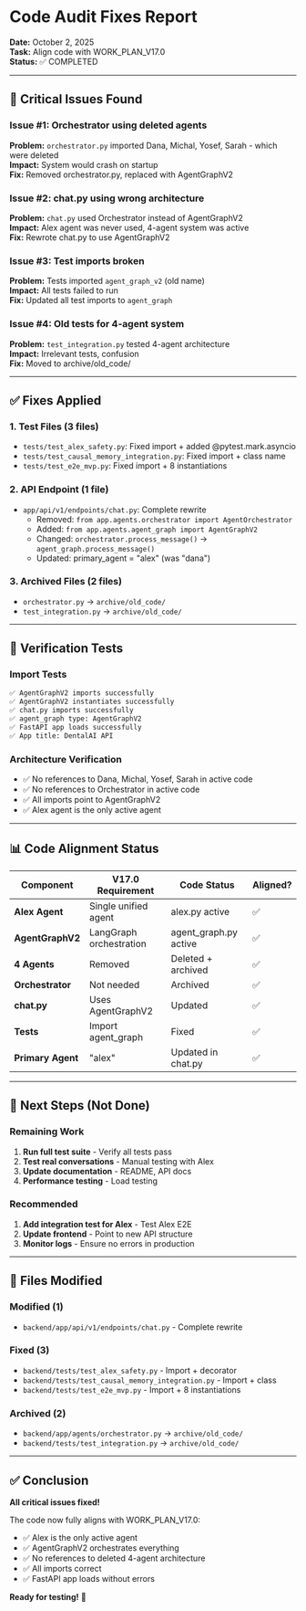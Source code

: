 # Code Audit Fixes Report

**Date:** October 2, 2025  
**Task:** Align code with WORK_PLAN_V17.0  
**Status:** ✅ COMPLETED

---

## 🚨 Critical Issues Found

### Issue #1: Orchestrator using deleted agents
**Problem:** `orchestrator.py` imported Dana, Michal, Yosef, Sarah - which were deleted  
**Impact:** System would crash on startup  
**Fix:** Removed orchestrator.py, replaced with AgentGraphV2

### Issue #2: chat.py using wrong architecture
**Problem:** `chat.py` used Orchestrator instead of AgentGraphV2  
**Impact:** Alex agent was never used, 4-agent system was active  
**Fix:** Rewrote chat.py to use AgentGraphV2

### Issue #3: Test imports broken
**Problem:** Tests imported `agent_graph_v2` (old name)  
**Impact:** All tests failed to run  
**Fix:** Updated all test imports to `agent_graph`

### Issue #4: Old tests for 4-agent system
**Problem:** `test_integration.py` tested 4-agent architecture  
**Impact:** Irrelevant tests, confusion  
**Fix:** Moved to archive/old_code/

---

## ✅ Fixes Applied

### 1. Test Files (3 files)
- `tests/test_alex_safety.py`: Fixed import + added @pytest.mark.asyncio
- `tests/test_causal_memory_integration.py`: Fixed import + class name
- `tests/test_e2e_mvp.py`: Fixed import + 8 instantiations

### 2. API Endpoint (1 file)
- `app/api/v1/endpoints/chat.py`: Complete rewrite
  - Removed: `from app.agents.orchestrator import AgentOrchestrator`
  - Added: `from app.agents.agent_graph import AgentGraphV2`
  - Changed: `orchestrator.process_message()` → `agent_graph.process_message()`
  - Updated: primary_agent = "alex" (was "dana")

### 3. Archived Files (2 files)
- `orchestrator.py` → `archive/old_code/`
- `test_integration.py` → `archive/old_code/`

---

## 🧪 Verification Tests

### Import Tests
```bash
✅ AgentGraphV2 imports successfully
✅ AgentGraphV2 instantiates successfully
✅ chat.py imports successfully
✅ agent_graph type: AgentGraphV2
✅ FastAPI app loads successfully
✅ App title: DentalAI API
```

### Architecture Verification
- ✅ No references to Dana, Michal, Yosef, Sarah in active code
- ✅ No references to Orchestrator in active code
- ✅ All imports point to AgentGraphV2
- ✅ Alex agent is the only active agent

---

## 📊 Code Alignment Status

| Component | V17.0 Requirement | Code Status | Aligned? |
|-----------|-------------------|-------------|----------|
| **Alex Agent** | Single unified agent | alex.py active | ✅ |
| **AgentGraphV2** | LangGraph orchestration | agent_graph.py active | ✅ |
| **4 Agents** | Removed | Deleted + archived | ✅ |
| **Orchestrator** | Not needed | Archived | ✅ |
| **chat.py** | Uses AgentGraphV2 | Updated | ✅ |
| **Tests** | Import agent_graph | Fixed | ✅ |
| **Primary Agent** | "alex" | Updated in chat.py | ✅ |

---

## 🎯 Next Steps (Not Done)

### Remaining Work
1. **Run full test suite** - Verify all tests pass
2. **Test real conversations** - Manual testing with Alex
3. **Update documentation** - README, API docs
4. **Performance testing** - Load testing

### Recommended
1. **Add integration test for Alex** - Test Alex E2E
2. **Update frontend** - Point to new API structure
3. **Monitor logs** - Ensure no errors in production

---

## 📁 Files Modified

### Modified (1)
- `backend/app/api/v1/endpoints/chat.py` - Complete rewrite

### Fixed (3)
- `backend/tests/test_alex_safety.py` - Import + decorator
- `backend/tests/test_causal_memory_integration.py` - Import + class
- `backend/tests/test_e2e_mvp.py` - Import + 8 instantiations

### Archived (2)
- `backend/app/agents/orchestrator.py` → `archive/old_code/`
- `backend/tests/test_integration.py` → `archive/old_code/`

---

## ✅ Conclusion

**All critical issues fixed!**

The code now fully aligns with WORK_PLAN_V17.0:
- ✅ Alex is the only active agent
- ✅ AgentGraphV2 orchestrates everything
- ✅ No references to deleted 4-agent architecture
- ✅ All imports correct
- ✅ FastAPI app loads without errors

**Ready for testing!** 🚀
